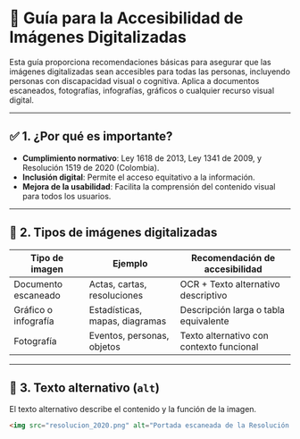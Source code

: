 # 📘 Guía para la Accesibilidad de Imágenes Digitalizadas

Esta guía proporciona recomendaciones básicas para asegurar que las imágenes digitalizadas sean accesibles para todas las personas, incluyendo personas con discapacidad visual o cognitiva. Aplica a documentos escaneados, fotografías, infografías, gráficos o cualquier recurso visual digital.

---

## ✅ 1. ¿Por qué es importante?

- **Cumplimiento normativo**: Ley 1618 de 2013, Ley 1341 de 2009, y Resolución 1519 de 2020 (Colombia).
- **Inclusión digital**: Permite el acceso equitativo a la información.
- **Mejora de la usabilidad**: Facilita la comprensión del contenido visual para todos los usuarios.

---

## 🧩 2. Tipos de imágenes digitalizadas

| Tipo de imagen       | Ejemplo                         | Recomendación de accesibilidad              |
|----------------------|----------------------------------|---------------------------------------------|
| Documento escaneado  | Actas, cartas, resoluciones      | OCR + Texto alternativo descriptivo         |
| Gráfico o infografía | Estadísticas, mapas, diagramas   | Descripción larga o tabla equivalente       |
| Fotografía            | Eventos, personas, objetos       | Texto alternativo con contexto funcional    |

---

## 📝 3. Texto alternativo (`alt`)

El texto alternativo describe el contenido y la función de la imagen.

```html
<img src="resolucion_2020.png" alt="Portada escaneada de la Resolución 1519 de 2020 del MinTIC, firmada digitalmente">
